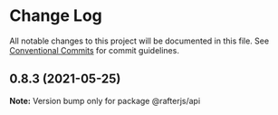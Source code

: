 # Change Log

All notable changes to this project will be documented in this file.
See [Conventional Commits](https://conventionalcommits.org) for commit guidelines.

## 0.8.3 (2021-05-25)

**Note:** Version bump only for package @rafterjs/api

